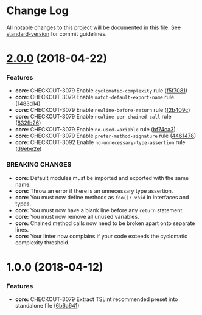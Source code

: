 # Change Log

All notable changes to this project will be documented in this file. See [standard-version](https://github.com/conventional-changelog/standard-version) for commit guidelines.

<a name="2.0.0"></a>
# [2.0.0](https://github.com/bigcommerce/tslint-config/compare/v1.0.0...v2.0.0) (2018-04-22)


### Features

* **core:** CHECKOUT-3079 Enable `cyclomatic-complexity` rule ([f5f7081](https://github.com/bigcommerce/tslint-config/commit/f5f7081))
* **core:** CHECKOUT-3079 Enable `match-default-export-name` rule ([1483d14](https://github.com/bigcommerce/tslint-config/commit/1483d14))
* **core:** CHECKOUT-3079 Enable `newline-before-return` rule ([f2b409c](https://github.com/bigcommerce/tslint-config/commit/f2b409c))
* **core:** CHECKOUT-3079 Enable `newline-per-chained-call` rule ([832fb26](https://github.com/bigcommerce/tslint-config/commit/832fb26))
* **core:** CHECKOUT-3079 Enable `no-used-variable` rule ([bf74ca3](https://github.com/bigcommerce/tslint-config/commit/bf74ca3))
* **core:** CHECKOUT-3079 Enable `prefer-method-signature` rule ([4461478](https://github.com/bigcommerce/tslint-config/commit/4461478))
* **core:** CHECKOUT-3092 Enable `no-unnecessary-type-assertion` rule ([d9ebe2e](https://github.com/bigcommerce/tslint-config/commit/d9ebe2e))


### BREAKING CHANGES

* **core:** Default modules must be imported and exported with the
same name.
* **core:** Throw an error if there is an unnecessary type assertion.
* **core:** You must now define methods as `foo(): void` in
interfaces and types.
* **core:** You must now have a blank line before any `return` statement.
* **core:** You must now remove all unused variables.
* **core:** Chained method calls now need to be broken apart onto
separate lines.
* **core:** Your linter now complains if your code exceeds the
cyclomatic complexity threshold.



<a name="1.0.0"></a>
# 1.0.0 (2018-04-12)


### Features

* **core:** CHECKOUT-3079 Extract TSLint recommended preset into standalone file ([6b6a641](https://github.com/bigcommerce/tslint-config/commit/6b6a641))
